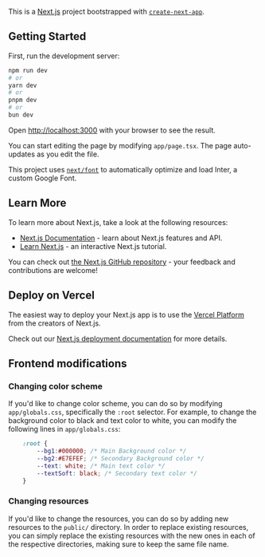 This is a [Next.js](https://nextjs.org/) project bootstrapped with [`create-next-app`](https://github.com/vercel/next.js/tree/canary/packages/create-next-app).

## Getting Started

First, run the development server:

```bash
npm run dev
# or
yarn dev
# or
pnpm dev
# or
bun dev
```

Open [http://localhost:3000](http://localhost:3000) with your browser to see the result.

You can start editing the page by modifying `app/page.tsx`. The page auto-updates as you edit the file.

This project uses [`next/font`](https://nextjs.org/docs/basic-features/font-optimization) to automatically optimize and load Inter, a custom Google Font.

## Learn More

To learn more about Next.js, take a look at the following resources:

- [Next.js Documentation](https://nextjs.org/docs) - learn about Next.js features and API.
- [Learn Next.js](https://nextjs.org/learn) - an interactive Next.js tutorial.

You can check out [the Next.js GitHub repository](https://github.com/vercel/next.js/) - your feedback and contributions are welcome!

## Deploy on Vercel

The easiest way to deploy your Next.js app is to use the [Vercel Platform](https://vercel.com/new?utm_medium=default-template&filter=next.js&utm_source=create-next-app&utm_campaign=create-next-app-readme) from the creators of Next.js.

Check out our [Next.js deployment documentation](https://nextjs.org/docs/deployment) for more details.

## Frontend modifications

### Changing color scheme

If you'd like to change color scheme, you can do so by modifying `app/globals.css`, specifically the `:root` selector. For example, to change the background color to black and text color to white, you can modify the following lines in `app/globals.css`:

```css
    :root {
        --bg1:#000000; /* Main Background color */
        --bg2:#E7EFEF; /* Secondary Background color */
        --text: white; /* Main text color */
        --textSoft: black; /* Secondary text color */
    }
```

### Changing resources

If you'd like to change the resources, you can do so by adding new resources to the `public/` directory. In order to replace existing resources, you can simply replace the existing resources with the new ones in each of the respective directories, making sure to keep the same file name.
